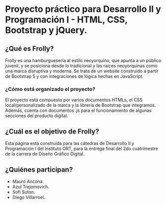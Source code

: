 # Proyecto práctico para Desarrollo II y Programación I - HTML, CSS, Bootstrap y jQuery.

## ¿Qué es Frolly?

Frolly es una hamburguesería al estilo neoyorquino, que apunta a un público juvenil, y se posiciona desde lo tradicional y las raíces neoyorquinas como una marca disruptiva y moderna. Se trata de un website construido a partir de Bootstrap 5 y con integraciones de lógica hechas en JavaScript.

### ¿Cómo está organizado el proyecto?

El proyecto está compuesto por varios documentos HTMLs, el CSS local/personalizado de la marca y la librería de Bootstrap que integramos. Además, cuenta con documentos .js para el funcionamiento de algunas secciones del producto digital.

## ¿Cuál es el objetivo de Frolly?

Esta página está construida para las cátedras de Desarrollo II y Programación I del Instituto ORT, para la entrega final del 2do cuatrimestre de la carrera de Diseño Gráfico Digital.

## ¿Quiénes participan?

* Mauro Ancona.
* Azul Trejomovich.
* Sofi Suton.
* Diego Villarroel.
